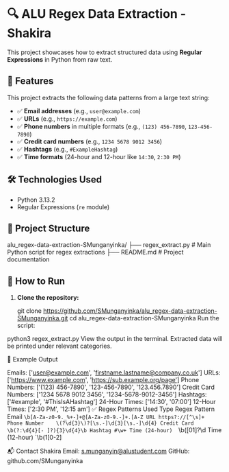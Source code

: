# 🔍 ALU Regex Data Extraction - Shakira

This project showcases how to extract structured data using **Regular Expressions** in Python from raw text.

## 📌 Features

This project extracts the following data patterns from a large text string:
- ✅ **Email addresses** (e.g., `user@example.com`)
- ✅ **URLs** (e.g., `https://example.com`)
- ✅ **Phone numbers** in multiple formats (e.g., `(123) 456-7890`, `123-456-7890`)
- ✅ **Credit card numbers** (e.g., `1234 5678 9012 3456`)
- ✅ **Hashtags** (e.g., `#ExampleHashtag`)
- ✅ **Time formats** (24-hour and 12-hour like `14:30`, `2:30 PM`)

## 🛠️ Technologies Used

- Python 3.13.2
- Regular Expressions (`re` module)

## 📁 Project Structure

alu_regex-data-extraction-SMunganyinka/
├── regex_extract.py # Main Python script for regex extractions
├── README.md # Project documentation



## 🚀 How to Run

1. **Clone the repository:**


   git clone https://github.com/SMunganyinka/alu_regex-data-extraction-SMunganyinka.git
   cd alu_regex-data-extraction-SMunganyinka
Run the script:


python3 regex_extract.py
View the output in the terminal. Extracted data will be printed under relevant categories.

🧪 Example Output

Emails: ['user@example.com', 'firstname.lastname@company.co.uk']
URLs: ['https://www.example.com', 'https://sub.example.org/page']
Phone Numbers: ['(123) 456-7890', '123-456-7890', '123.456.7890']
Credit Card Numbers: ['1234 5678 9012 3456', '1234-5678-9012-3456']
Hashtags: ['#example', '#ThisIsAHashtag']
24-Hour Times: ['14:30', '07:00']
12-Hour Times: ['2:30 PM', '12:15 am']
✅ Regex Patterns Used
Type	Regex Pattern
Email	`\b[A-Za-z0-9._%+-]+@[A-Za-z0-9.-]+.[A-Z
URL	https?://[^\s]+
Phone Number	\(?\d{3}\)?[\s.-]\d{3}[\s.-]\d{4}
Credit Card	\b(?:\d{4}[- ]?){3}\d{4}\b
Hashtag	#\w+
Time (24-hour)	`\b([01]?\d
Time (12-hour)	`\b(1[0-2]

📬 Contact
Shakira
Email: s.munganyin@alustudent.com
GitHub: github.com/SMunganyinka
